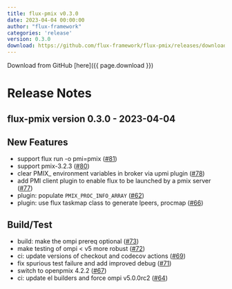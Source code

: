 ```yaml
---
title: flux-pmix v0.3.0
date: 2023-04-04 00:00:00
author: "flux-framework"
categories: 'release'
version: 0.3.0
download: https://github.com/flux-framework/flux-pmix/releases/download/v0.3.0/flux-pmix-0.3.0.tar.gz
---
```


Download from GitHub [here]({{ page.download }})

# Release Notes

flux-pmix version 0.3.0 - 2023-04-04
------------------------------------

## New Features

 * support flux run -o pmi=pmix ([#81](https://github.com/flux-framework/flux-pmix/issues/81))
 * support pmix-3.2.3 ([#80](https://github.com/flux-framework/flux-pmix/issues/80))
 * clear PMIX_ environment variables in broker via upmi plugin ([#78](https://github.com/flux-framework/flux-pmix/issues/78))
 * add PMI client plugin to enable flux to be launched by a pmix server ([#77](https://github.com/flux-framework/flux-pmix/issues/77))
 * plugin: populate `PMIX_PROC_INFO_ARRAY` ([#62](https://github.com/flux-framework/flux-pmix/issues/62))
 * plugin: use flux taskmap class to generate lpeers, procmap ([#66](https://github.com/flux-framework/flux-pmix/issues/66))

## Build/Test

 * build: make the ompi prereq optional ([#73](https://github.com/flux-framework/flux-pmix/issues/73))
 * make testing of ompi < v5 more robust ([#72](https://github.com/flux-framework/flux-pmix/issues/72))
 * ci: update versions of checkout and codecov actions ([#69](https://github.com/flux-framework/flux-pmix/issues/69))
 * fix spurious test failure and add improved debug ([#71](https://github.com/flux-framework/flux-pmix/issues/71))
 * switch to openpmix 4.2.2 ([#67](https://github.com/flux-framework/flux-pmix/issues/67))
 * ci: update el builders and force ompi v5.0.0rc2 ([#64](https://github.com/flux-framework/flux-pmix/issues/64))
